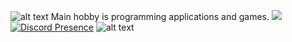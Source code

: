 ![alt text](https://i.imgur.com/NJCQQP0.png)
Main hobby is programming applications and games.
![](https://komarev.com/ghpvc/?username=DareksCoffee&color=brightgreen)
[![Discord Presence](https://lanyard.cnrad.dev/api/419463672700600322?showDisplayName=true&bg=0f0f0f&borderRadius=30px&idleMessage=Currently%20touching%20some%20grass)](https://discord.com/users/419463672700600322)
![alt text](https://i.imgur.com/auafAUR.png)

